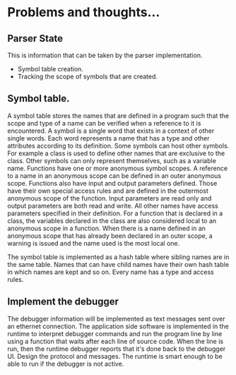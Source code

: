 
# Problems and thoughts...

## Parser State
This is information that can be taken by the parser implementation. 

* Symbol table creation.
* Tracking the scope of symbols that are created.

## Symbol table.
A symbol table stores the names that are defined in a program such that the scope and type of a name can be verified when a reference to it is encountered. A symbol is a single word that exists in a context of other single words. Each word represents a name that has a type and other attributes according to its definition. Some symbols can host other symbols. For example a class is used to define other names that are exclusive to the class. Other symbols can only represent themselves, such as a variable name. Functions have one or more anonymous symbol scopes. A reference to a name in an anonymous scope can be defined in an outer anonymous scope. Functions also have input and output parameters defined. Those have their own special access rules and are defined in the outermost anonymous scope of the function. Input parameters are read only and output parameters are both read and write. All other names have access parameters specified in their definition. For a function that is declared in a class, the variables declared in the class are also considered local to an anonymous scope in a function. When there is a name defined in an anonymous scope that has already been declared in an outer scope, a warning is issued and the name used is the most local one. 

The symbol table is implemented as a hash table where sibling names are in the same table. Names that can have child names have their own hash table in which names are kept and so on. Every name has a type and access rules. 

## Implement the debugger
The debugger information will be implemented as text messages sent over an ethernet connection. The application side software is implemented in the runtime to interpret debugger commands and run the program line by line using a function that waits after each line of source code. When the line is run, then the runtime debugger reports that it's done back to the debugger UI. Design the protocol and messages. The runtime is smart enough to be able to run if the debugger is not active. 